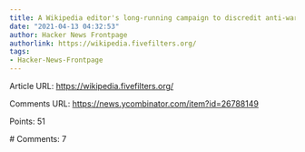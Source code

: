 ```yaml
---
title: A Wikipedia editor's long-running campaign to discredit anti-war campaigners
date: "2021-04-13 04:32:53"
author: Hacker News Frontpage
authorlink: https://wikipedia.fivefilters.org/
tags:
- Hacker-News-Frontpage
---
```


<p>Article URL: <a href="https://wikipedia.fivefilters.org/">https://wikipedia.fivefilters.org/</a></p>
<p>Comments URL: <a href="https://news.ycombinator.com/item?id=26788149">https://news.ycombinator.com/item?id=26788149</a></p>
<p>Points: 51</p>
<p># Comments: 7</p>
